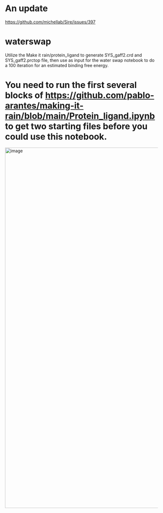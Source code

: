 # An update 
https://github.com/michellab/Sire/issues/397

# waterswap
Utilize the Make it rain/protein_ligand  to generate SYS_gaff2.crd and SYS_gaff2.prctop file, then use as input for the water swap notebook to do a 100 iteration for an estimated binding free energy.

# You need to run the first several blocks of https://github.com/pablo-arantes/making-it-rain/blob/main/Protein_ligand.ipynb to get two starting files before you could use this notebook.

<img width="1186" alt="image" src="https://user-images.githubusercontent.com/75652473/155684830-f53f212b-b295-4d49-86a0-d3a3e8bf9785.png">

